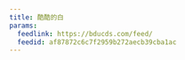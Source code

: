 ```yaml
---
title: 酷酷的白
params:
  feedlink: https://bducds.com/feed/
  feedid: af87872c6c7f2959b272aecb39cba1ac
---
```

